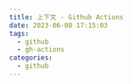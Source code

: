 ```yaml
---
title: 上下文 - Github Actions
date: 2023-06-08 17:15:03
tags:
  - github
  - gh-actions
categories:
  - github
---
```

